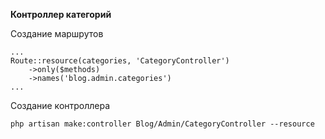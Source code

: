**Контроллер категорий**

Создание маршрутов
    
    ...
    Route::resource(categories, 'CategoryController')
        ->only($methods)
        ->names('blog.admin.categories')
    ...    

Создание контроллера
    
    php artisan make:controller Blog/Admin/CategoryController --resource

